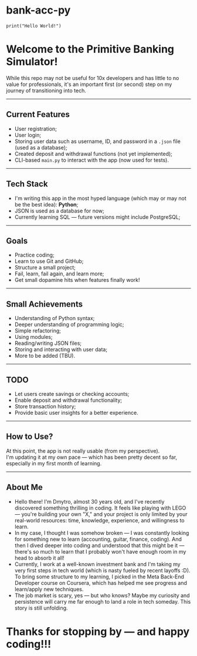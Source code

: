 # bank-acc-py
`print("Hello World!")`

# Welcome to the Primitive Banking Simulator!

While this repo may not be useful for 10x developers and has little to no value for professionals, it's an important first (or second) step on my journey of transitioning into tech.

---

## Current Features

- User registration;  
- User login;
- Storing user data such as username, ID, and password in a `.json` file (used as a database);
- Created deposit and withdrawal functions (not yet implemented);
- CLI-based `main.py` to interact with the app (now used for tests). 

---

## Tech Stack

- I'm writing this app in the most hyped language (which may or may not be the best idea): **Python**; 
- JSON is used as a database for now;
- Currently learning SQL — future versions might include PostgreSQL;

---

## Goals

- Practice coding;
- Learn to use Git and GitHub;  
- Structure a small project;  
- Fail, learn, fail again, and learn more;  
- Get small dopamine hits when features finally work!

---

## Small Achievements

- Understanding of Python syntax;  
- Deeper understanding of programming logic;  
- Simple refactoring;  
- Using modules;  
- Reading/writing JSON files;  
- Storing and interacting with user data;  
- More to be added (TBU).

---

## TODO

- Let users create savings or checking accounts;  
- Enable deposit and withdrawal functionality;  
- Store transaction history;  
- Provide basic user insights for a better experience.  

---

## How to Use?

At this point, the app is not really usable (from my perspective).  
I'm updating it at my own pace — which has been pretty decent so far, especially in my first month of learning. 

---

## About Me

 - Hello there! I'm Dmytro, almost 30 years old, and I've recently discovered something thrilling in coding. It feels like playing with LEGO — you're building your own "X," and your project is only limited by your real-world resources: time, knowledge, experience, and willingness to learn.
 - In my case, I thought I was somehow broken — I was constantly looking for something new to learn (accounting, guitar, finance, coding). And then I dived deeper into coding and understood that this might be it — there's so much to learn that I probably won't have enough room in my head to absorb it all!
 - Currently, I work at a well-known investment bank and I'm taking my very first steps in tech world (which is nasty fueled by recent layoffs :D). To bring some structure to my learning, I picked in the Meta Back-End Developer course on Coursera, which has helped me see progress and learn/apply new techniques.
 - The job market is scary, yes — but who knows? Maybe my curiosity and persistence will carry me far enough to land a role in tech someday. This story is still unfolding.

# Thanks for stopping by — and happy coding!!!
